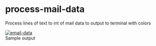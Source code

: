 # process-mail-data
Process lines of text to int of mail data to output to terminal with colors


<a href="https://imgbb.com/"><img src="https://i.ibb.co/Tv7pjmh/email-data.png" alt="email-data" border="0"></a><br />
Sample output

